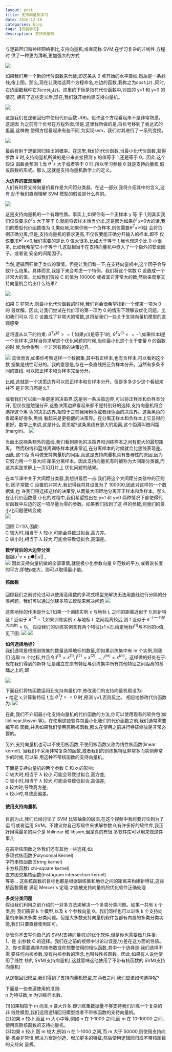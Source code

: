 ```yaml
---
layout: post
title: 支持向量机学习
date: 2016-12-10
categories: blog
tags: [机器学习]
description: 支持向量机
---
```


与逻辑回归和神经网络相比,支持向量机,或者简称 SVM,在学习复杂的非线性 方程时 供了一种更为清晰,更加强大的方式      

![](https://raw.githubusercontent.com/whuhan2013/myImage/master/machineLearning/class7/p1.png) 

如果我们用一个新的代价函数来代替,即这条从 0 点开始的水平直线,然后是一条斜 线,像上图。那么,现在让我给这两个方程命名,左边的函数,我称之为$cos t_1(z)$ ,同时,
右边函数我称它为$cost_0(z)$。这里的下标是指在代价函数中,对应的 y=1 和 y=0 的情况, 拥有了这些定义后,现在,我们就开始构建支持向量机。  

![](https://raw.githubusercontent.com/whuhan2013/myImage/master/machineLearning/class7/p3.png) 

这是我们在逻辑回归中使用代价函数 J(θ)。也许这个方程看起来不是非常熟悉。这是因 为之前有个负号在方程外面,但是,这里我所做的是,将负号移到了表达式的里面,这样做
使得方程看起来有些不同,为实现svm，我们对其进行了一系列变换。

![](https://raw.githubusercontent.com/whuhan2013/myImage/master/machineLearning/class7/p2.png) 

最后有别于逻辑回归输出的概率。在这里,我们的代价函数,当最小化代价函数,获得 参数 θ 时,支持向量机所做的是它来直接预测 y 的值等于 1,还是等于 0。因此,这个假设
函数会预测 1,当  $\theta^Tx$ 大于或者等于 0 时.所以学习参数 θ 就是支持向量机
假设函数的形式。那么,这就是支持向量机数学上的定义。

**大边界的直观理解**       
人们有时将支持向量机看作是大间距分类器。在这一部分,我将介绍其中的含义,这有 助于我们直观理解 SVM 模型的假设是什么样的。     

![](https://raw.githubusercontent.com/whuhan2013/myImage/master/machineLearning/class7/p4.png) 

这是支持向量机的一个有趣性质。事实上,如果你有一个正样本 y 等
于 1,则其实我们仅仅要求$\theta^Tx$ 大于等于 0,就能将该样本恰当分出,这是因为如果$\theta^Tx$>0大的话,我们的模型代价函数值为 0,类似地,如果你有一个负样本,则仅需要$\theta^Tx$>0就
会将负例正确分离,但是,支持向量机的要求更高,不仅仅要能正确分开输入的样本,即不 仅仅要求$\theta^Tx$>0,我们需要的是比 0 值大很多,比如大于等于 1,我也想这个比 0 小很多,
比如我希望它小于等于-1,这就相当于在支持向量机中嵌入了一个额外的安全因子。或者说 安全的间距因子。    

当然,逻辑回归做了类似的事情。但是让我们看一下,在支持向量机中,这个因子会导 致什么结果。具体而言,我接下来会考虑一个特例。我们将这个常数 C 设置成一个非常大的值。比如我们假设 C 的值为 100000 或者其它非常大的数,然后来观察支持向量机会给出什么结果?

![](https://raw.githubusercontent.com/whuhan2013/myImage/master/machineLearning/class7/p5.png) 

如果 C 非常大,则最小化代价函数的时候,我们将会很希望找到一个使第一项为 0 的 最优解。因此,让我们尝试在代价项的第一项为 0 的情形下理解该优化问题。比如我们可以 把 C 设置成了非常大的常数,这将给我们一些关于支持向量机模型的直观感受

这将遵从以下的约束: $\theta^Tx^{(i)}>=1$,如果y(i)是等于1的, $\theta^Tx^{(i)}<=-1$,如果样本i是 一个负样本,这样当你求解这个优化问题的时候,当你最小化这个关于变量 θ 的函数的时
候,你会得到一个非常有趣的决策边界。      

![](https://raw.githubusercontent.com/whuhan2013/myImage/master/machineLearning/class7/p6.png) 
具体而言,如果你考察这样一个数据集,其中有正样本,也有负样本,可以看到这个数 据集是线性可分的。我的意思是,存在一条直线把正负样本分开。当然有多条不同的直线, 可以把正样本和负样本完全分开。      

比如,这就是一个决策边界可以把正样本和负样本分开。但是多多少少这个看起来并不 是非常自然是么?    

或者我们可以画一条更差的决策界,这是另一条决策边界,可以将正样本和负样本分开, 但仅仅是勉强分开,这些决策边界看起来都不是特别好的选择,支持向量机将会选择这个黑 色的决策边界,相较于之前我用粉色或者绿色画的决策界。这条黑色的看起来好得多,黑线 看起来是更稳健的决策界。在分离正样本和负样本上它显得的更好。数学上来讲,这是什么 意思呢?这条黑线有更大的距离,这个距离叫做间距 (margin)。
![](https://raw.githubusercontent.com/whuhan2013/myImage/master/machineLearning/class7/p7.png) 

当画出这两条额外的蓝线,我们看到黑色的决策界和训练样本之间有更大的最短距离。 然而粉线和蓝线离训练样本就非常近,在分离样本的时候就会比黑线表现差。因此,这个距 离叫做支持向量机的间距,而这是支持向量机具有鲁棒性的原因,因为它努力用一个最大间 距来分离样本。因此支持向量机有时被称为大间距分类器,而这其实是求解上一页幻灯片上 优化问题的结果。

在本节课中关于大间距分类器,我想讲最后一点:我们将这个大间距分类器中的正则化 因子常数 C 设置的非常大,我记得我将其设置为了 100000,因此对这样的一个数据集,也 许我们将选择这样的决策界,从而最大间距地分离开正样本和负样本。那么在让代价函数最
小化的过程中,我们希望找出在 y=1 和 y=0 两种情况下都使得代价函数中左边的这一项尽量为零的参数。如果我们找到了这 样的参数,则我们的最小化问题便转变成:     
![](https://raw.githubusercontent.com/whuhan2013/myImage/master/machineLearning/class7/p8.png) 

回顾 C=1/λ,因此:      
C 较大时,相当于 λ 较小,可能会导致过拟合,高方差。       
C 较小时,相当于 λ 较大,可能会导致低拟合,高偏差。

**数学背后的大边界分类**      
根据$u^Tv=p●||u||$ ,    
![](https://raw.githubusercontent.com/whuhan2013/myImage/master/machineLearning/class7/p9.png) 
因此支持向量机做的全部事情,就是极小化参数向量 θ 范数的平方,或者说长度 的平方,即使p变大，则可以取得最小值。      


#### 核函数       

回顾我们之前讨论过可以使用高级数的多项式模型来解决无法用直线进行分隔的分类问题，我们可以通过创建多项式模型来解决问题
![](https://raw.githubusercontent.com/whuhan2013/myImage/master/machineLearning/class7/p10.png) 

这些地标的作用是什么?如果一个训练实例 x 与地标 L 之间的距离近似于 0,则新特征
f 近似于 $e^{-0}=1$,如果训练实例 x 与地标 L 之间距离较远,则 f 近似于 $e^{-(一个较大的数)}=0$。 假设我们的训练实例含有两个特征[x1 x2],给定地标$l^{(1)}$与不同的σ值,见下图:
![](https://raw.githubusercontent.com/whuhan2013/myImage/master/machineLearning/class7/p11.png) 
![](https://raw.githubusercontent.com/whuhan2013/myImage/master/machineLearning/class7/p12.png) 

**如何选择地标?**           
我们通常是根据训练集的数量选择地标的数量,即如果训练集中有 m 个实例,则我们 选取 m 个地标,并且令:$l^{(1)}=x^{(1)},l^{(2)}=x^{(2)},...,l^{(m)}=x^{(m)}$。这样做的好处在于:现在我们得到的新特 征是建立在原有特征与训练集中所有其他特征之间距离的基础之上的,即

![](https://raw.githubusercontent.com/whuhan2013/myImage/master/machineLearning/class7/p13.png) 

下面我们将核函数运用到支持向量机中,修改我们的支持向量机假设为:      
• 给定 x,计算新特征 f,当 $θ^Tf>=0$ 时,预测 y=1,否则反之。 相应地修改代价函数 为:
![](https://raw.githubusercontent.com/whuhan2013/myImage/master/machineLearning/class7/p14.png) 

在此,我们不介绍最小化支持向量机的代价函数的方法,你可以使用现有的软件包(如 liblinear,libsvm 等)。在使用这些软件包最小化我们的代价函数之前,我们通常需要编写核 函数,并且如果我们使用高斯核函数,那么在使用之前进行特征缩放是非常必要的。

另外,支持向量机也可以不使用核函数,不使用核函数又称为线性核函数(linear kernel), 当我们不采用非常复杂的函数,或者我们的训练集特征非常多而实例非常少的时候,可以采 用这种不带核函数的支持向量机。

下面是支持向量机的两个参数 C 和 σ 的影响:     
C 较大时,相当于 λ 较小,可能会导致过拟合,高方差;    
C 较小时,相当于 λ 较大,可能会导致低拟合,高偏差;    
σ 较大时,导致高方差;    
σ 较小时,导致高偏差。     

#### 使用支持向量机      
目前为止,我们已经讨论了 SVM 比较抽象的层面,在这个视频中我将要讨论到为了运
行或者运用 SVM。不建议你自己写软件来求解参数 θ,有许多好的软件库,我正好用得最多的两个是 liblinear 和 libsvm,但是真的有很 多软件库可以用来做这件事儿     

在高斯核函数之外我们还有其他一些选择,如:    
多项式核函数(Polynomial Kernel)   
字符串核函数(String kernel)    
卡方核函数( chi-square kernel)                
直方图交集核函数(histogram intersection kernel)       
等等... 这些核函数的目标也都是根据训练集和地标之间的距离来构建新特征,这些核函数需要
满足 Mercer's 定理,才能被支持向量机的优化软件正确处理     

**多类分类问题**      
假设我们利用之前介绍的一对多方法来解决一个多类分类问题。如果一共有 k 个类,则 我们需要 k 个模型,以及 k 个参数向量 θ。我们同样也可以训练 k 个支持向量机来解决多类 分类问题。但是大多数支持向量机软件包都有内置的多类分类功能,我们只要直接使用即可。

尽管你不去写你自己的 SVM(支持向量机)的优化软件,但是你也需要做几件事:     
1、是 出参数 C 的选择。我们在之前的视频中讨论过误差/方差在这方面的性质。          2、你也需要选择内核参数或你想要使用的相似函数,其中一个选择是:我们选择不需
要任何内核参数,没有内核参数的理念,也叫线性核函数。因此,如果有人说他使用了线性
核的 SVM(支持向量机),这就意味这他使用了不带有核函数的 SVM(支持向量机)     

从逻辑回归模型,我们得到了支持向量机模型,在两者之间,我们应该如何选择呢?  

下面是一些普遍使用的准则:     
n 为特征数,m 为训练样本数。     

(1)如果相较于 m 而言,n 要大许多,即训练集数据量不够支持我们训练一个复杂的非
线性模型,我们选用逻辑回归模型或者不带核函数的支持向量机。      
(2)如果 n 较小,而且 m 大小中等,例如 n 在 1-1000 之间,而 m 在 10-10000 之间,
使用高斯核函数的支持向量机。            
(3)如果 n 较小,而 m 较大,例如 n 在 1-1000 之间,而 m 大于 50000,则使用支持向量
机会非常慢,解决方案是创造、增加更多的特征,然后使用逻辑回归或不带核函数的支持向 量机。         












